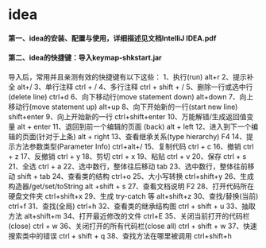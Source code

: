 # idea
#### 第一、idea的安装、配置与使用，详细描述见文档IntelliJ IDEA.pdf
#### 第二、idea的快捷键：导入keymap-shkstart.jar
   导入后，常用并且亲测有效的快捷键有以下这些：
   1、执行(run)    alt+r
   2、提示补全      alt+/
   3、单行注释      ctrl + /
   4、多行注释      ctrl + shift + /
   5、删除一行或选中行 (delete line)      ctrl+d
   6、向下移动行(move statement down)     alt+down
   7、向上移动行(move statement up)       alt+up
   8、向下开始新的一行(start new line)     shift+enter
   9、向上开始新的一行                     ctrl+shift+enter
   10、万能解错/生成返回值变量              alt + enter
   11、退回到前一个编辑的页面 (back)        alt + left
   12、进入到下一个编辑的页面(针对于上条)    alt + right
   13、查看继承关系(type hierarchy)        F4
   14、提示方法参数类型(Parameter Info)    ctrl+alt+/
   15、复制代码      ctrl + c
   16、撤销          ctrl + z
   17、反撤销        ctrl + y
   18、剪切          ctrl + x
   19、粘贴          ctrl + v
   20、保存          ctrl + s
   21、全选          ctrl + a
   22、选中数行，整体往后移动   tab
   23、选中数行，整体往前移动   shift + tab
   24、查看类的结构            ctrl+o
   25、大小写转换              ctrl+shift+y
   26、生成构造器/get/set/toString     alt +shift + s
   27、查看文档说明                     F2
   28、打开代码所在硬盘文件夹            ctrl+shift+x
   29、生成 try-catch 等                alt+shift+z
   30、查找/替换(当前)                  ctrl+f
   31、查找(全局)                       ctrl+h
   32、查看类的继承结构图                ctrl + shift + u
   33、抽取方法                         alt+shift+m
   34、打开最近修改的文件                ctrl+E
   35、关闭当前打开的代码栏(close)       ctrl + w
   36、关闭打开的所有代码栏(close all)   ctrl + shift + w
   37、快速搜索类中的错误                ctrl + shift + q
   38、查找方法在哪里被调用              ctrl+shift+h
